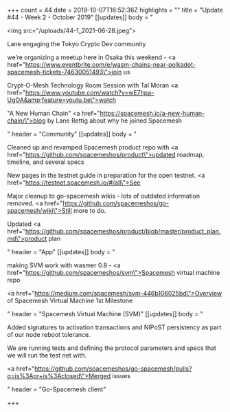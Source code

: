 +++
count = 44
date = 2019-10-07T16:52:36Z
highlights = ""
title = "Update #44 - Week 2 - October 2019"
[[updates]]
body = "<p><img src=\"/uploads/44-1_2021-06-28.jpeg\"></p><p>Lane engaging the Tokyo Crypto Dev community</p><p>we’re organizing a meetup here in Osaka this weekend - <a href=\"https://www.eventbrite.com/e/wasm-chains-near-polkadot-spacemesh-tickets-74630051493\">join us</a></p><p>Crypt-O-Mesh Technology Room Session with Tal Moran <a href=\"https://www.youtube.com/watch?v=wE7hpa-UgOA&amp;feature=youtu.be\">watch</a></p><p>\"A New Human Chain\" <a href=\"https://spacemesh.io/a-new-human-chain/\">blog</a> by Lane Rettig about why he joined Spacemesh</p>"
header = "Community"
[[updates]]
body = "<p>Cleaned up and revamped Spacemesh product repo with <a href=\"https://github.com/spacemeshos/product\">updated roadmap, timeline, and several specs</a></p><p>New pages in the testnet guide in preparation for the open testnet. <a href=\"https://testnet.spacemesh.io/#/all\">See</a></p><p>Major cleanup to go-spacemesh wikis - lots of outdated information removed. <a href=\"https://github.com/spacemeshos/go-spacemesh/wiki\">Still more to do.</a></p><p>Updated <a href=\"https://github.com/spacemeshos/product/blob/master/product_plan.md\">product plan</a></p>"
header = "App"
[[updates]]
body = "<p>making SVM work with wasmer 0.8 - <a href=\"https://github.com/spacemeshos/svm\">Spacemesh virtual machine repo</a></p><p><a href=\"https://medium.com/spacemesh/svm-446b106025bd\">Overview of Spacemesh Virtual Machine 1st Milestone</a></p>"
header = "Spacemesh Virtual Machine (SVM)"
[[updates]]
body = "<p>Added signatures to activation transactions and NIPoST persistency as part of our node reboot tolerance.</p><p>We are running tests and defining the protocol parameters and specs that we will run the test net with.</p><p><a href=\"https://github.com/spacemeshos/go-spacemesh/pulls?q=is%3Apr+is%3Aclosed\">Merged issues</a></p>"
header = "Go-Spacemesh client"

+++
